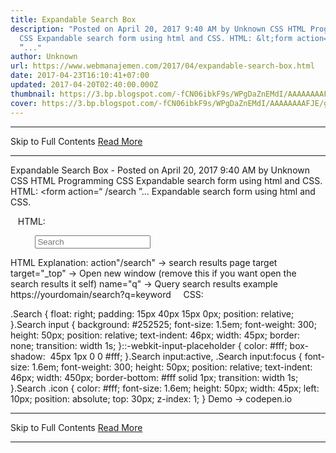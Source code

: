 ```yaml
---
title: Expandable Search Box
description: "Posted on April 20, 2017 9:40 AM by Unknown CSS HTML Programming
  CSS Expandable search form using html and CSS. HTML: &lt;form action=“ /search
  ”..."
author: Unknown
url: https://www.webmanajemen.com/2017/04/expandable-search-box.html
date: 2017-04-23T16:10:41+07:00
updated: 2017-04-20T02:40:00.000Z
thumbnail: https://3.bp.blogspot.com/-fCN06ibkF9s/WPgDaZnEMdI/AAAAAAAAFJE/gFcoSLZVZeQ2rpoUkl-KFH5E9004wBHmgCLcB/s320/Screenshot_2017-04-20-07-39-35.jpg
cover: https://3.bp.blogspot.com/-fCN06ibkF9s/WPgDaZnEMdI/AAAAAAAAFJE/gFcoSLZVZeQ2rpoUkl-KFH5E9004wBHmgCLcB/s320/Screenshot_2017-04-20-07-39-35.jpg
---
```


<hr/> Skip to Full Contents <a href="https://www.webmanajemen.com/2017/04/expandable-search-box.html" rel="follow" class="button" id="read-more">Read More</a> <hr/> Expandable Search Box - Posted on April 20, 2017 9:40 AM by Unknown CSS HTML Programming CSS Expandable search form using html and CSS. HTML: &lt;form action=“ /search ”... Expandable search form using html and CSS.



   HTML:

<form action="/search" method="GET" target="_top" class="Search">
  
    <label class="icon fa fa-search" for="search"></label>
    <input type="text" placeholder="Search" class="underline" name="q" id="search">
</form>
HTML Explanation:
action"/search" -> search results page target
target="_top" -> Open new window (remove this if you want open the search results it self)
name="q" -> Query search results example https://yourdomain/search?q=keyword
    CSS:

.Search {
 float: right;
 padding: 15px 40px 15px 0px;
 position: relative;
}.Search input {
 background: #252525;
 font-size: 1.5em;
 font-weight: 300;
 height: 50px;
 position: relative;
 text-indent: 46px;
 width: 45px;
 border: none;
 transition: width 1s;
}::-webkit-input-placeholder {
 color: #fff;
 box-shadow:  45px 1px 0 0 #fff;
}.Search input:active,
.Search input:focus {
 font-size: 1.6em;
 font-weight: 300;
 height: 50px;
 position: relative;
 text-indent: 46px;
 width: 450px;
 border-bottom: #fff solid 1px;
 transition: width 1s;
}.Search .icon {
 color: #fff;
 font-size: 1.6em;
 height: 50px;
 width: 45px;
 left: 10px;
 position: absolute;
 top: 30px;
 z-index: 1;
}
Demo -> codepen.io <hr/> Skip to Full Contents <a href="https://www.webmanajemen.com/2017/04/expandable-search-box.html" rel="follow" class="button" id="read-more">Read More</a> <hr/>